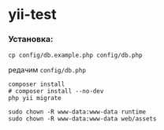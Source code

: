 # yii-test

### Установка:

~~~
cp config/db.example.php config/db.php
~~~

редачим `config/db.php`

~~~
composer install
# composer install --no-dev
php yii migrate

sudo chown -R www-data:www-data runtime
sudo chown -R www-data:www-data web/assets
~~~
